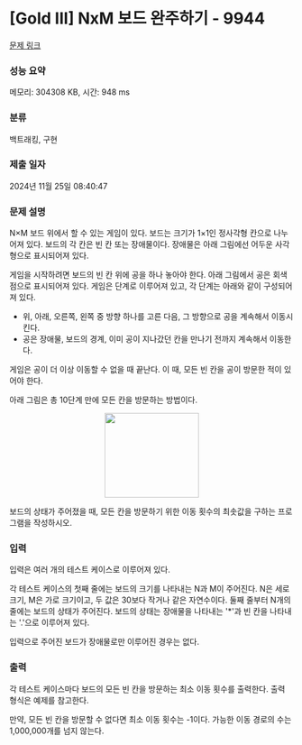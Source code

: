 # [Gold III] NxM 보드 완주하기 - 9944 

[문제 링크](https://www.acmicpc.net/problem/9944) 

### 성능 요약

메모리: 304308 KB, 시간: 948 ms

### 분류

백트래킹, 구현

### 제출 일자

2024년 11월 25일 08:40:47

### 문제 설명

<p dir="ltr">N×M 보드 위에서 할 수 있는 게임이 있다. 보드는 크기가 1×1인 정사각형 칸으로 나누어져 있다. 보드의 각 칸은 빈 칸 또는 장애물이다. 장애물은 아래 그림에선 어두운 사각형으로 표시되어져 있다.</p>

<p dir="ltr">게임을 시작하려면 보드의 빈 칸 위에 공을 하나 놓아야 한다. 아래 그림에서 공은 회색 점으로 표시되어져 있다. 게임은 단계로 이루어져 있고, 각 단계는 아래와 같이 구성되어져 있다.</p>

<ul dir="ltr">
	<li>위, 아래, 오른쪽, 왼쪽 중 방향 하나를 고른 다음, 그 방향으로 공을 계속해서 이동시킨다.</li>
	<li>공은 장애물, 보드의 경계, 이미 공이 지나갔던 칸을 만나기 전까지 계속해서 이동한다.</li>
</ul>

<p>게임은 공이 더 이상 이동할 수 없을 때 끝난다. 이 때, 모든 빈 칸을 공이 방문한 적이 있어야 한다.</p>

<p>아래 그림은 총 10단계 만에 모든 칸을 방문하는 방법이다.</p>

<p style="text-align: center;"><img alt="" src="https://www.acmicpc.net/upload/images2/fboard.png" style="height: 150px; width: 167px;"></p>

<p>보드의 상태가 주어졌을 때, 모든 칸을 방문하기 위한 이동 횟수의 최솟값을 구하는 프로그램을 작성하시오.</p>

### 입력 

 <p>입력은 여러 개의 테스트 케이스로 이루어져 있다.</p>

<p>각 테스트 케이스의 첫째 줄에는 보드의 크기를 나타내는 N과 M이 주어진다. N은 세로 크기, M은 가로 크기이고, 두 값은 30보다 작거나 같은 자연수이다. 둘째 줄부터 N개의 줄에는 보드의 상태가 주어진다. 보드의 상태는 장애물을 나타내는 '*'과 빈 칸을 나타내는 '.'으로 이루어져 있다.</p>

<p>입력으로 주어진 보드가 장애물로만 이루어진 경우는 없다.</p>

### 출력 

 <p dir="ltr">각 테스트 케이스마다 보드의 모든 빈 칸을 방문하는 최소 이동 횟수를 출력한다. 출력 형식은 예제를 참고한다.</p>

<p dir="ltr">만약, 모든 빈 칸을 방문할 수 없다면 최소 이동 횟수는 -1이다. 가능한 이동 경로의 수는 1,000,000개를 넘지 않는다.</p>


